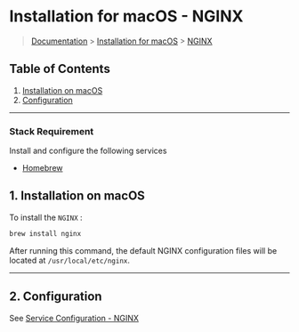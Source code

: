 # Installation for macOS - NGINX

> [Documentation](./../../readme.md) > [Installation for macOS](./../readme.md) > [NGINX](./nginx.md)

## Table of Contents
1. [Installation on macOS](#markdown-header-1-installation-on-macos)
2. [Configuration](#markdown-header-2-configuration)

---

### Stack Requirement
Install and configure the following services

- [Homebrew](homebrew.md)

## 1. Installation on macOS

To install the `NGINX` :

```bash
brew install nginx
```

After running this command, the default NGINX configuration files will be located at `/usr/local/etc/nginx`.

---

## 2. Configuration

See [Service Configuration - NGINX](./../../configuration/services/macos/nginx.md)
